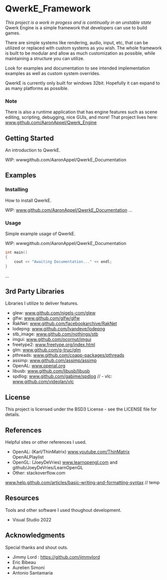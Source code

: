 # QwerkE_Framework
*This project is a work in progess and is continually in an unstable state*  
Qwerk Engine is a simple framework that developers can use to build games.

There are simple systems like rendering, audio, input, etc, that can be utilized or replaced with custom systems as you wish.
The whole framework is built to be modular and allow as much customization as possible, while maintaining a structure you can utilize.

Look for examples and documentation to see intended implementation examples as well as custom system overrides.

QwerkE is currently only built for windows 32bit. Hopefully it can expand to as many platforms as possible.

### Note
There is also a runtime application that has engine features such as scene editing, scripting, debugging, nice GUIs, and more!
That project lives here: www.github.com/AaronAppel/Qwerk_Engine

## Getting Started
An introduction to QwerkE.

WIP: wwwgithub.com/AaronAppel/QwerkE_Documentation

## Examples
### Installing
How to install QwerkE.

WIP: www.github.com/AaronAppel/QwerkE_Documentation
...

### Usage
Simple example usage of QwerkE.

WIP: wwwgithub.com/AaronAppel/QwerkE_Documentation
~~~cpp  
int main()
{
    cout << "Awaiting Documentation..." << endl;
}  
~~~
...

## 3rd Party Libraries
Libraries I utilize to deliver features.

- glew: www.github.com/nigels-com/glew  
- glfw: www.github.com/glfw/glfw  
- RakNet: www.github.com/facebookarchive/RakNet  
- lodepng: www.github.com/lvandeve/lodepng  
- stb_image: www.github.com/nothings/stb  
- imgui: www.github.com/ocornut/imgui  
- freetype2: www.freetype.org/index.html  
- glm: www.github.com/g-truc/glm  
- pthreads: www.github.com/coapp-packages/pthreads  
- assimp: www.github.com/assimp/assimp  
- OpenAL: www.openal.org  
- libusb: www.github.com/libusb/libusb  
- spdlog: www.github.com/gabime/spdlog
// - vlc: www.github.com/videolan/vlc  

## License
This project is licensed under the BSD3 License - see the LICENSE file for details.

## References
Helpful sites or other references I used.

- OpenAL: (Karl/ThinMatrix) www.youtube.com/ThinMatrix OpenALPlaylist  
- OpenGL: (JoeyDeVries) www.learnopengl.com and github/JoeyDeVries/LearnOpenGL  
- Other: stackoverflow.com

www.help.github.com/articles/basic-writing-and-formatting-syntax // temp

## Resources
Tools and other software I used thoughout development.

- Visual Studio 2022

## Acknowledgments
Special thanks and shout outs.

- Jimmy Lord : https://github.com/jimmylord
- Eric Bibeau
- Aurelien Simoni
- Antonio Santamaria
